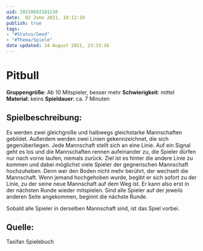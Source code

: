 ```yaml
---
uid: 20210602181210
date:  02 June 2021, 18:12:10
publish: true
tags:
- "#Status/Seed"
- "#Thema/Spiele"
date updated: 24 August 2021, 23:33:16
---
```


# Pitbull

**Gruppengröße**: Ab 10 Mitspieler, besser mehr
**Schwierigkeit**: mittel
**Material**: keins
**Spieldauer**: ca. 7 Minuten

## **Spielbeschreibung**:

Es werden zwei gleichgroße und halbwegs gleichstarke Mannschaften gebildet. Außerdem werden zwei Linien gekennzeichnet, die sich gegenüberliegen. Jede Mannschaft stellt sich an eine Linie. Auf ein Signal geht es los und die Mannschaften rennen aufeinander zu, die Spieler dürfen nur nach vorne laufen, niemals zurück. Ziel ist es hinter die andere Linie zu kommen und dabei möglichst viele Spieler der gegnerischen Mannschaft hochzuheben. Denn wer den Boden nicht mehr berührt, der wechselt die Mannschaft. Wenn jemand hochgehoben wurde, begibt er sich sofort zu der Linie, zu der seine neue Mannschaft auf dem Weg ist. Er kann also erst in der nächsten Runde wieder mitspielen. Sind alle Spieler auf der jeweils anderen Seite angekommen, beginnt die nächste Runde.

Sobald alle Spieler in derselben Mannschaft sind, ist das Spiel vorbei.

## **Quelle**:

Tasifan Spielebuch
